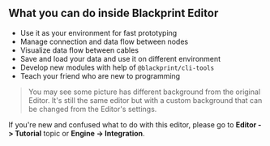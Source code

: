 ## What you can do inside Blackprint Editor
- Use it as your environment for fast prototyping
- Manage connection and data flow between nodes
- Visualize data flow between cables
- Save and load your data and use it on different environment
- Develop new modules with help of `@blackprint/cli-tools`
- Teach your friend who are new to programming

> You may see some picture has different background from the original Editor. It's still the same editor but with a custom background that can be changed from the Editor's settings.

If you're new and confused what to do with this editor, please go to **Editor -> Tutorial** topic or **Engine -> Integration**.